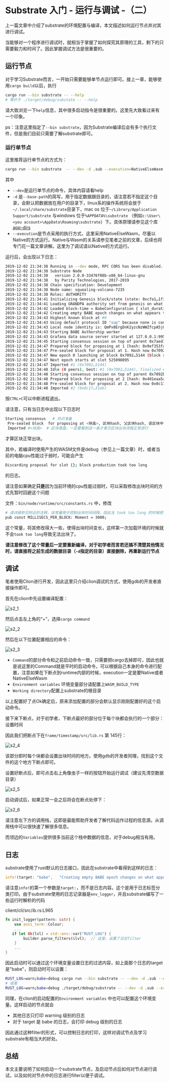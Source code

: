 # Substrate 入门 - 运行与调试 -（二）

上一篇文章中介绍了substrate的环境配置与编译，本文描述如何运行节点并对其进行调试。

当能够对一个程序进行调试时，就相当于掌握了如何探究其原理的工具，剩下的只需要毅力和时间了。因此掌握调试方法是很重要的。

## 运行节点

对于学习Substrate而言，一开始只需要能够单节点运行即可。接上一章，能够使用`cargo build`以后，执行

```bash
cargo run --bin substrate -- --help
# 等价于 ./target/debug/substate -- --help
```

请大致浏览一下`help`信息，其中很多启动指令是很重要的。这里先大致看过来有一个印象。

ps：注意这里指定了`--bin substrate`，因为Substrate编译后会有多个执行文件，但是我们目前只需要了解substrate即可。

### 运行单节点

这里推荐运行单节点的方式为：

```bash
cargo run --bin substrate  -- --dev -d .sub --execution=NativeElseWasm
```

其中

* `--dev`是运行单节点的命令，具体内容请看help
* `-d` 是`--base-path`的简写，用于指定数据跟目录的，请注意若不指定这个目录，会默认把数据放在用户的目录下，linux系的操作系统将会放于`~/.local/share/substrate`目录下，mac os 位于`~/Library/Application Support/substrate` 与windows 位于`%APPDATA%\substrate` （例如`c:\User\<you account>\AppData\Roaming\substrate`）下。具体原理请参见这个库[app-dirs](https://docs.rs/app_dirs/1.2.1/app_dirs/)
* `--execution`是节点采用的执行方式，这里采用NativeElseWasm，尽量以Native的方式运行。Native与Wasm的关系请参见笔者之前的文章，后续也将专门花一篇文章讲解。这里为了调试请以Native的方式运行。

运行后，会出现以下日志：

```bash
2019-12-02 21:34:38 Running in --dev mode, RPC CORS has been disabled.
2019-12-02 21:34:38 Substrate Node
2019-12-02 21:34:38   version 2.0.0-33476f08b-x86_64-linux-gnu
2019-12-02 21:34:38   by Parity Technologies, 2017-2019
2019-12-02 21:34:38 Chain specification: Development
2019-12-02 21:34:38 Node name: squealing-volcano-7235
2019-12-02 21:34:38 Roles: AUTHORITY
2019-12-02 21:34:41 Initializing Genesis block/state (state: 0xcfa1…1f33, header-hash: 0x7aed…4a2a)
2019-12-02 21:34:41 Loading GRANDPA authority set from genesis on what appears to be first startup.
2019-12-02 21:34:42 Loaded block-time = BabeConfiguration { slot_duration: 3000, epoch_length: 200, c: (1, 4), genesis_authorities: [(Public(d43593c715fdd31c61141abd04a99fd6822c8558854ccde39a5684e7a56da27d (5GrwvaEF...)), 1)], randomness: [0, 0, 0, 0, 0, 0, 0, 0, 0, 0, 0, 0, 0, 0, 0, 0, 0, 0, 0, 0, 0, 0, 0, 0, 0, 0, 0, 0, 0, 0, 0, 0], secondary_slots: true } milliseconds from genesis on first-launch
2019-12-02 21:34:42 Creating empty BABE epoch changes on what appears to be first startup.
2019-12-02 21:34:43 Highest known block at #0
2019-12-02 21:34:43 Using default protocol ID "sup" because none is configured in the chain specs
2019-12-02 21:34:43 Local node identity is: QmPx8ErgDnK2yzcNzWWZfcpA5jG5BiqHnYhxj8uP78R1wP
2019-12-02 21:34:43 Starting BABE Authorship worker
2019-12-02 21:34:43 Grafana data source server started at 127.0.0.1:9955
2019-12-02 21:34:45 Starting consensus session on top of parent 0x7aed7beac8e270a7c1b94c388bf2dd458a583793eb1cf6cbdaac5c2b53bc4a2a
2019-12-02 21:34:47 Prepared block for proposing at 1 [hash: 0x9ef353fac64fb410da9dcddb413bc32605be0bddc37600f4308a8fe16c67cd48; parent_hash: 0x7aed…4a2a; extrinsics: [0xdd07…0f07]]
2019-12-02 21:34:47 Pre-sealed block for proposal at 1. Hash now 0x7092bd4729d239cc50ddea5ebca686956747d429ebc5fdd04437eb3d1b2c5144, previously 0x9ef353fac64fb410da9dcddb413bc32605be0bddc37600f4308a8fe16c67cd48.
2019-12-02 21:34:47 New epoch 0 launching at block 0x7092…5144 (block slot 525097895 >= start slot 525097895).
2019-12-02 21:34:47 Next epoch starts at slot 525098095
2019-12-02 21:34:47 Imported #1 (0x7092…5144)
2019-12-02 21:34:48 Idle (0 peers), best: #1 (0x7092…5144), finalized #0 (0x7aed…4a2a), ⬇ 0 ⬆ 0
2019-12-02 21:34:48 Starting consensus session on top of parent 0x7092bd4729d239cc50ddea5ebca686956747d429ebc5fdd04437eb3d1b2c5144
2019-12-02 21:34:48 Prepared block for proposing at 2 [hash: 0x401eaa5aad96fa270be3e8441e8f9b260496bc45594a314975be0a0e209bcd0c; parent_hash: 0x7092…5144; extrinsics: [0x147a…25aa]]
2019-12-02 21:34:48 Pre-sealed block for proposal at 2. Hash now 0x0c173a3e655a50bbc93998d15ab8adedac76bc751e9d8eea173132f51b8731eb, previously 0x401eaa5aad96fa270be3e8441e8f9b260496bc45594a314975be0a0e209bcd0c.
2019-12-02 21:34:48 Imported #2 (0x0c17…31eb)
```

按`CTRL+C`可以中断进程退出。

请注意，只有当日志中出现以下日志时

```bash
Starting consensus   # 共识准备
 Pre-sealed block  for proposing at <块高>, 区块hash, 父区块hash, 该区块中的交易hash # 预打包区块，其中的交易
 Imported #<块高>  # 区块落盘，一定要看到这一条才表示区块出块流程正常进行
```

才算区块正常出块。

其中，若编译时使用产生的WASM文件是debug（参见上一篇文章）时，或者当前的电脑cpu性能过于弱时，可能会产生

```bash
Discarding proposal for slot {}; block production took too long
```

的日志。

请注意如果确定**只是**因为当前环境的cpu性能过弱时，可以采取修改出块时间的方式先暂时回避这个问题

文件：`bin/node/runtime/src/constants.rs` 中，修改

```bash
# 请详细参见附近的注释，该常量用于控制出块时间间隔，因此当 took too long 的时候把出块时间加长
pub const MILLISECS_PER_BLOCK: Moment = 3000;
```

这个常量，将其修改得大一些，使得出块时间变长，这样第一次加载环境的时候就不会`took too long`导致无法出块了。

**请注意修改了这个常量后一定要重新编译，对于初学者而言若还搞不清楚其他情况时，请直接将之前生成的数据目录（`-d`指定的目录）直接删除，再重新运行节点**

## 调试

笔者使用Clion进行开发，因此这里只介绍clion调试的方式，使用gdb的开发者直接操作即可。

首先在clion中先设置编译配置：

![s2_1](imgs/s2_1.png)

然后点击左上角的“+”，选择`cargo command`

![s2_2](imgs/s2_2.png)

然后在以下位置配置相应的命令：

![s2_3](imgs/s2_3.png)

* `Command`的部分命令和之前启动命令一致，只需要把cargo去掉即可，因此也就是说这里的Command就是平时的启动命令，可以根据自己本身的命令进行配置，注意如果在下断点到runtime内部的时候，execution一定是要Native或者NativeElseWasm
* `Environment variables` 环境变量部分请配置上`WASM_BUILD_TYPE`
* `Working directory`配置上substrate的根目录

以上配置好了点Ok确定后，原来添加配置的部分会默认显示刚刚配置好的这个启动命令。

接下来下断点，对于初学者，下断点最好的部分位于每个块都会执行的一个部分：设置时间

因此我们把断点下在`frame/timestamp/src/lib.rs` 第 145行：

![s2_4](imgs/s2_4.png)

该部分即时每个块都会设置出块时间的地方。使用gdb的开发者同理，找到这个文件的这个地方下断点即可。

设置好断点后，即可点击右上角像虫子一样的按钮开始运行调试（建议先清空数据目录）

![s2_5](imgs/s2_5.png)

启动调试后，如果正常一会之后将会在断点处停下：

![s2_6](imgs/s2_6.png)

请注意左下方的调用栈，这即是最能帮助开发者了解代码运作过程的信息源。从调用栈中可以很快速了解很多信息。

而领边的`Variables`提供很多当前这个栈中数据的信息，对于debug相当有用。

## 日志

substrate使用了rust默认的日志接口，因此在substrate中看得到这样的日志：

```rust
info!(target: "babe",   "Creating empty BABE epoch changes on what appears to be first startup.");
```

请注意`info!`的第一个参数是`target:`，而不是日志内容。这个是用于日志标签分类打印。由于substrate使用的日志记录器是`env_logger`，并且substrate编写了一些运行时解析的代码

client/cli/src/ib.rs:L965

```rust
fn init_logger(pattern: &str) {
	use ansi_term::Colour;
    ...
   if let Ok(lvl) = std::env::var("RUST_LOG") {
		builder.parse_filters(&lvl);  // 这里，设置了日志filter
	}
    ...
}
```

因此启动时可以通过这个环境变量设置日志的过滤内容，如上面那个日志的target是"babe"，则启动时可以设置：

```bash
RUST_LOG=warn;babe=debug cargo run --bin substrate -- --dev -d .sub --execution-NativeElseWasm
# 或者
RUST_LOG=warn;babe=debug ./target/debug/substrate -- --dev -d .sub --execution-NativeElseWasm
```

同理，在clion的启动配置的`Environment variables` 中也可以配置这个环境变量。这样启动的节点就会

* 其他日志只打印 warning 级别的日志
* 对于 target 是 babe 的日志，会打印 debug 级别的日志

因此通过这种filter的形式，可以控制日志的打印，这样对调试节点及学习substrate有相当大的好处。

## 总结

本文主要说明了如何启动一个substrate节点，及启动节点后如何对节点进行调试，以及如何对节点中的日志进行filter以便于调试。
